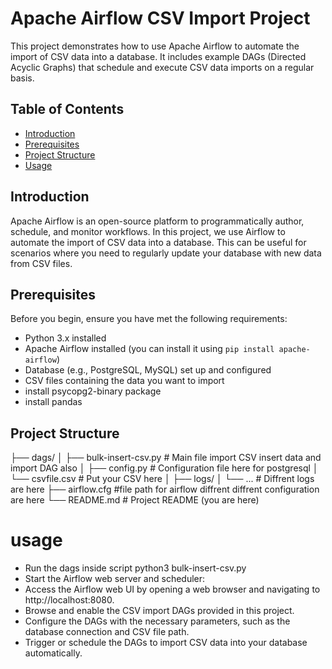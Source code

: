 # Apache Airflow CSV Import Project

This project demonstrates how to use Apache Airflow to automate the import of CSV data into a database. 
It includes example DAGs (Directed Acyclic Graphs) that schedule and execute CSV data imports on a regular basis.

## Table of Contents
- [Introduction](#introduction)
- [Prerequisites](#prerequisites)
- [Project Structure](#project-structure)
- [Usage](#usage)

## Introduction

Apache Airflow is an open-source platform to programmatically author, schedule, and monitor workflows. 
In this project, we use Airflow to automate the import of CSV data into a database. 
This can be useful for scenarios where you need to regularly update your database with new data from CSV files.

## Prerequisites

Before you begin, ensure you have met the following requirements:

- Python 3.x installed
- Apache Airflow installed (you can install it using `pip install apache-airflow`)
- Database (e.g., PostgreSQL, MySQL) set up and configured
- CSV files containing the data you want to import
- install psycopg2-binary package
- install pandas

## Project Structure


├── dags/
│   ├── bulk-insert-csv.py            # Main file import CSV insert data and import DAG also 
│   ├── config.py                     # Configuration file here for postgresql
│   └── csvfile.csv                   # Put your CSV here
│
├── logs/
│   └── ...                          # Diffrent logs are here
├── airflow.cfg                      #file path for airflow diffrent diffrent configuration are here
└── README.md                        # Project README (you are here)


# usage
- Run the dags inside script python3 bulk-insert-csv.py
- Start the Airflow web server and scheduler:
- Access the Airflow web UI by opening a web browser and navigating to http://localhost:8080.
- Browse and enable the CSV import DAGs provided in this project.
- Configure the DAGs with the necessary parameters, such as the database connection and CSV file path.
- Trigger or schedule the DAGs to import CSV data into your database automatically. 
